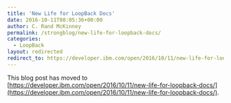 ```yaml
---
title: 'New Life for LoopBack Docs'
date: 2016-10-11T08:05:36+00:00
author: C. Rand McKinney
permalink: /strongblog/new-life-for-loopback-docs/
categories:
  - LoopBack
layout: redirected
redirect_to: https://developer.ibm.com/open/2016/10/11/new-life-for-loopback-docs/
---
```

This blog post has moved to [https://developer.ibm.com/open/2016/10/11/new-life-for-loopback-docs/](https://developer.ibm.com/open/2016/10/11/new-life-for-loopback-docs/).
